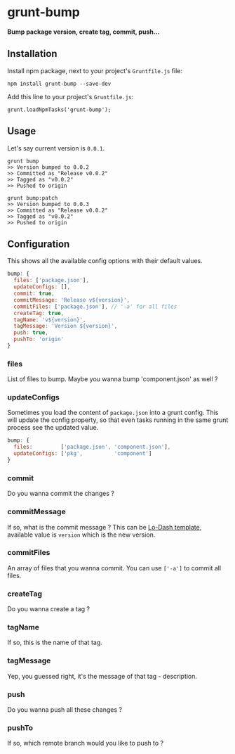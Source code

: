 # grunt-bump

**Bump package version, create tag, commit, push...**

## Installation

Install npm package, next to your project's `Gruntfile.js` file:

    npm install grunt-bump --save-dev

Add this line to your project's `Gruntfile.js`:

    grunt.loadNpmTasks('grunt-bump');


## Usage

Let's say current version is `0.0.1`.

````
grunt bump
>> Version bumped to 0.0.2
>> Committed as "Release v0.0.2"
>> Tagged as "v0.0.2"
>> Pushed to origin

grunt bump:patch
>> Version bumped to 0.0.3
>> Committed as "Release v0.0.2"
>> Tagged as "v0.0.2"
>> Pushed to origin
````

## Configuration

This shows all the available config options with their default values.

```js
bump: {
  files: ['package.json'],
  updateConfigs: [],
  commit: true,
  commitMessage: 'Release v${version}',
  commitFiles: ['package.json'], // '-a' for all files
  createTag: true,
  tagName: 'v${version}',
  tagMessage: 'Version ${version}',
  push: true,
  pushTo: 'origin'
}
```

### files
List of files to bump. Maybe you wanna bump 'component.json' as well ?

### updateConfigs
Sometimes you load the content of `package.json` into a grunt config. This will update the config property, so that even tasks running in the same grunt process see the updated value.

```js
bump: {
  files:         ['package.json', 'component.json'],
  updateConfigs: ['pkg',          'component']
}
```

### commit
Do you wanna commit the changes ?

### commitMessage
If so, what is the commit message ? This can be [Lo-Dash template], available value is `version` which is the new version.

### commitFiles
An array of files that you wanna commit. You can use `['-a']` to commit all files.

### createTag
Do you wanna create a tag ?

### tagName
If so, this is the name of that tag.

### tagMessage
Yep, you guessed right, it's the message of that tag - description.

### push
Do you wanna push all these changes ?

### pushTo
If so, which remote branch would you like to push to ?


[Lo-Dash template]: http://lodash.com/docs#template
